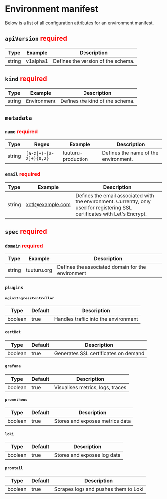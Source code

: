# Environment manifest

Below is a list of all configuration attributes for an environment manifest.

## `apiVersion` <span class="required">required</span>

| Type   | Example  | Description                        |
|--------|----------|------------------------------------|
| string | v1alpha1 | Defines the version of the schema. |

## `kind` <span class="required">required</span>

| Type   | Example     | Description                     |
|--------|-------------|---------------------------------|
| string | Environment | Defines the kind of the schema. |

## `metadata`

### `name` <span class="required">required</span>

| Type   | Regex                  | Example            | Description                          |
|--------|------------------------|--------------------|--------------------------------------|
| string | `[a-z]+(-[a-z]+){0,2}` | tuuturu-production | Defines the name of the environment. |

### `email` <span class="required">required</span>

| Type   | Example          | Description                                                                                                                  |
|--------|------------------|------------------------------------------------------------------------------------------------------------------------------|
| string | xctl@example.com | Defines the email associated with the environment. Currently, only used for registering SSL certificates with Let's Encrypt. |

## `spec`  <span class="required">required</span>

### `domain` <span class="required">required</span>

| Type   | Example     | Description                                       |
|--------|-------------|---------------------------------------------------|
| string | tuuturu.org | Defines the associated domain for the environment |

### `plugins`

#### `nginxIngressController`

| Type    | Default | Description                          |
|---------|---------|--------------------------------------|
| boolean | true    | Handles traffic into the environment |

#### `certBot`

| Type    | Default | Description                          |
|---------|---------|--------------------------------------|
| boolean | true    | Generates SSL certificates on demand |

#### `grafana`

| Type    | Default | Description                      |
|---------|---------|----------------------------------|
| boolean | true    | Visualises metrics, logs, traces |

#### `prometheus`

| Type    | Default | Description                     |
|---------|---------|---------------------------------|
| boolean | true    | Stores and exposes metrics data |

#### `loki`

| Type    | Default | Description                 |
|---------|---------|-----------------------------|
| boolean | true    | Stores and exposes log data |

#### `promtail`

| Type    | Default | Description                          |
|---------|---------|--------------------------------------|
| boolean | true    | Scrapes logs and pushes them to Loki |

<style>
span.required {
    color: red;
}
</style>
